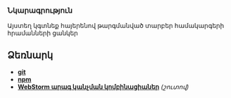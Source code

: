 ### Նկարագրություն
Այստեղ կգտնեք հայերենով թարգմանված տարբեր համակարգերի հրամանների ցանկեր

## Ձեռնարկ
 - [**git**](https://github.com/otanim/armenian-tutorials/blob/master/git.md "git հրամաններ")
 - [**npm**](https://github.com/otanim/armenian-tutorials/blob/master/npm.md "npm հրամաններ")
 - [**WebStorm արագ կանչման կոմբինացիաներ**](https://github.com/otanim/armenian-tutorials/blob/master/npm.md "WebStorm արագ կանչման կոմբինացիաներ") *(շուտով)*

